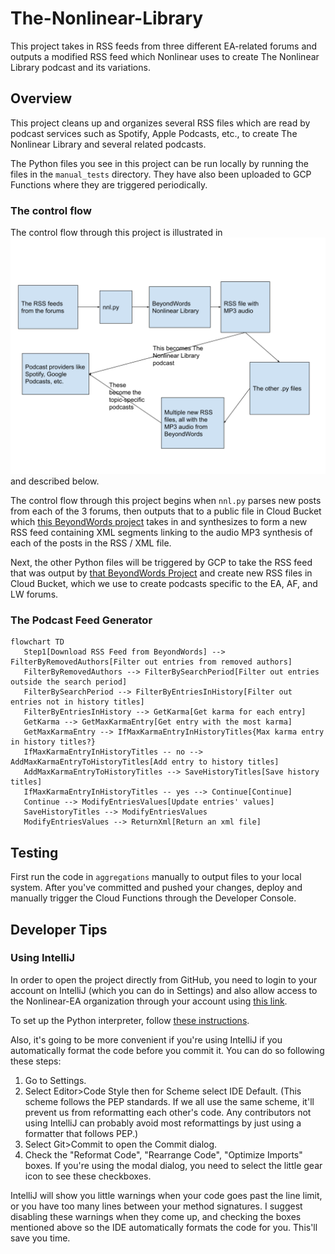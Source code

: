 # The-Nonlinear-Library

This project takes in RSS feeds from three different EA-related forums and outputs a modified RSS feed which Nonlinear
uses to create The Nonlinear Library podcast and its variations.

## Overview

This project cleans up and organizes several RSS files which are read by podcast services such as Spotify, Apple
Podcasts, etc., to create The Nonlinear Library and several related podcasts.

The Python files you see in this project can be run locally by running the files in the `manual_tests` directory. They
have also been uploaded to GCP Functions where they are triggered periodically.

### The control flow

The control flow through this project is illustrated in ![control flow](flow.svg) and described below.

The control flow through this project begins when `nnl.py` parses new posts from each of the 3 forums, then outputs that
to a
public file in Cloud Bucket which
[this BeyondWords project](https://dash.beyondwords.io/dashboard/project/8692/content) takes in and synthesizes to form
a new RSS feed containing XML segments linking to the audio MP3 synthesis of each of the posts in the RSS / XML file.

Next, the other Python files will be triggered by GCP to take the RSS feed that was output
by [that BeyondWords Project](https://dash.beyondwords.io/dashboard/project/8692/content)
and create new RSS files in Cloud Bucket, which we use to create podcasts specific to the EA, AF, and LW forums.

### The Podcast Feed Generator

```mermaid
flowchart TD
   Step1[Download RSS Feed from BeyondWords] --> FilterByRemovedAuthors[Filter out entries from removed authors]
   FilterByRemovedAuthors --> FilterBySearchPeriod[Filter out entries outside the search period]
   FilterBySearchPeriod --> FilterByEntriesInHistory[Filter out entries not in history titles]
   FilterByEntriesInHistory --> GetKarma[Get karma for each entry]
   GetKarma --> GetMaxKarmaEntry[Get entry with the most karma]
   GetMaxKarmaEntry --> IfMaxKarmaEntryInHistoryTitles{Max karma entry in history titles?}
   IfMaxKarmaEntryInHistoryTitles -- no --> AddMaxKarmaEntryToHistoryTitles[Add entry to history titles]
   AddMaxKarmaEntryToHistoryTitles --> SaveHistoryTitles[Save history titles]
   IfMaxKarmaEntryInHistoryTitles -- yes --> Continue[Continue]
   Continue --> ModifyEntriesValues[Update entries' values]
   SaveHistoryTitles --> ModifyEntriesValues
   ModifyEntriesValues --> ReturnXml[Return an xml file]
```

###

## Testing

First run the code in `aggregations` manually to output files to your local system. After you've committed and pushed
your changes, deploy and manually trigger the Cloud Functions through the Developer Console.

## Developer Tips

### Using IntelliJ

In order to open the project directly from GitHub, you need to login to your account on IntelliJ (which you can do in
Settings) and also allow access to the Nonlinear-EA organization through your account using
[this link](https://github.com/settings/connections/applications/58566862bd2a5ff748fb).

To set up the Python interpreter,
follow [these instructions](https://www.jetbrains.com/help/idea/creating-virtual-environment.html).

Also, it's going to be more convenient if you're using IntelliJ if you automatically format the code before you commit
it. You can do so following these steps:

1) Go to Settings.
2) Select Editor>Code Style then for Scheme select IDE Default. (This scheme follows the PEP standards. If we all use
   the same scheme, it'll prevent us from reformatting each other's code. Any contributors not using IntelliJ can
   probably avoid most reformattings by just using a formatter that follows PEP.)
3) Select Git>Commit to open the Commit dialog.
4) Check the "Reformat Code", "Rearrange Code", "Optimize Imports" boxes. If you're using the modal dialog, you need to
   select the little gear icon to see these checkboxes.

IntelliJ will show you little warnings when your code goes past the line limit, or you have too many lines between
your method signatures. I suggest disabling these warnings when they come up, and checking the boxes mentioned above so
the IDE automatically formats the code for you. This'll save you time.
